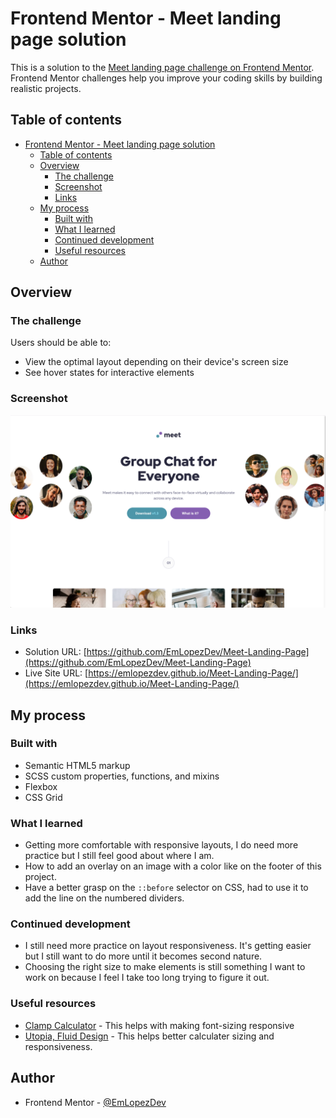 # Frontend Mentor - Meet landing page solution

This is a solution to the [Meet landing page challenge on Frontend Mentor](https://www.frontendmentor.io/challenges/meet-landing-page-rbTDS6OUR). Frontend Mentor challenges help you improve your coding skills by building realistic projects.

## Table of contents

-   [Frontend Mentor - Meet landing page solution](#frontend-mentor---meet-landing-page-solution)
    -   [Table of contents](#table-of-contents)
    -   [Overview](#overview)
        -   [The challenge](#the-challenge)
        -   [Screenshot](#screenshot)
        -   [Links](#links)
    -   [My process](#my-process)
        -   [Built with](#built-with)
        -   [What I learned](#what-i-learned)
        -   [Continued development](#continued-development)
        -   [Useful resources](#useful-resources)
    -   [Author](#author)

## Overview

### The challenge

Users should be able to:

-   View the optimal layout depending on their device's screen size
-   See hover states for interactive elements

### Screenshot

![preview](./preview.png)

### Links

-   Solution URL: [https://github.com/EmLopezDev/Meet-Landing-Page](https://github.com/EmLopezDev/Meet-Landing-Page)
-   Live Site URL: [https://emlopezdev.github.io/Meet-Landing-Page/](https://emlopezdev.github.io/Meet-Landing-Page/)

## My process

### Built with

-   Semantic HTML5 markup
-   SCSS custom properties, functions, and mixins
-   Flexbox
-   CSS Grid

### What I learned

-   Getting more comfortable with responsive layouts, I do need more practice but I still feel good about where I am.
-   How to add an overlay on an image with a color like on the footer of this project.
-   Have a better grasp on the `::before` selector on CSS, had to use it to add the line on the numbered dividers.

### Continued development

-   I still need more practice on layout responsiveness. It's getting easier but I still want to do more until it becomes second nature.
-   Choosing the right size to make elements is still something I want to work on because I feel I take too long trying to figure it out.

### Useful resources

-   [Clamp Calculator](https://royalfig.github.io/fluid-typography-calculator/) - This helps with making font-sizing responsive
-   [Utopia, Fluid Design](https://utopia.fyi/clamp/calculator?a=320,1240) - This helps better calculater sizing and responsiveness.

## Author

-   Frontend Mentor - [@EmLopezDev](https://www.frontendmentor.io/profile/EmLopezDev)
